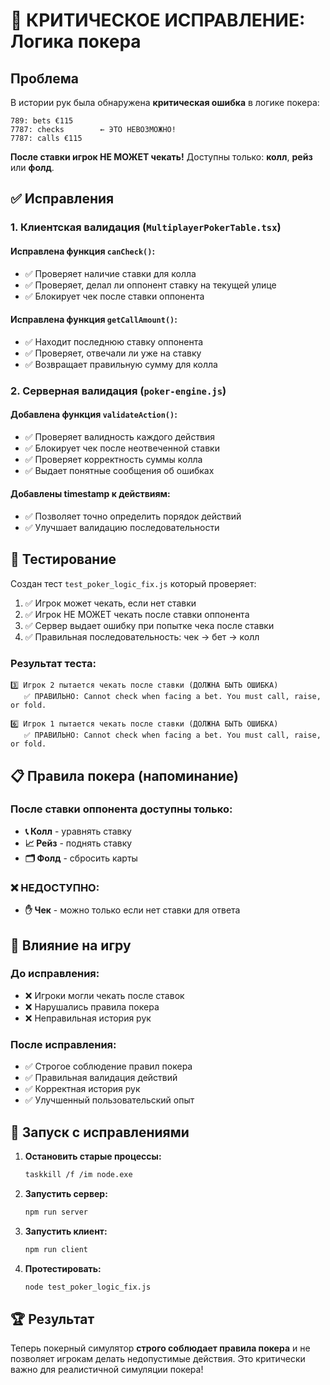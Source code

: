 # 🚨 КРИТИЧЕСКОЕ ИСПРАВЛЕНИЕ: Логика покера

## Проблема
В истории рук была обнаружена **критическая ошибка** в логике покера:

```
789: bets €115
7787: checks        ← ЭТО НЕВОЗМОЖНО!
7787: calls €115
```

**После ставки игрок НЕ МОЖЕТ чекать!** Доступны только: **колл**, **рейз** или **фолд**.

## ✅ Исправления

### 1. Клиентская валидация (`MultiplayerPokerTable.tsx`)

#### Исправлена функция `canCheck()`:
- ✅ Проверяет наличие ставки для колла
- ✅ Проверяет, делал ли оппонент ставку на текущей улице
- ✅ Блокирует чек после ставки оппонента

#### Исправлена функция `getCallAmount()`:
- ✅ Находит последнюю ставку оппонента
- ✅ Проверяет, отвечали ли уже на ставку
- ✅ Возвращает правильную сумму для колла

### 2. Серверная валидация (`poker-engine.js`)

#### Добавлена функция `validateAction()`:
- ✅ Проверяет валидность каждого действия
- ✅ Блокирует чек после неотвеченной ставки
- ✅ Проверяет корректность суммы колла
- ✅ Выдает понятные сообщения об ошибках

#### Добавлены timestamp к действиям:
- ✅ Позволяет точно определить порядок действий
- ✅ Улучшает валидацию последовательности

## 🧪 Тестирование

Создан тест `test_poker_logic_fix.js` который проверяет:

1. ✅ Игрок может чекать, если нет ставки
2. ✅ Игрок НЕ МОЖЕТ чекать после ставки оппонента
3. ✅ Сервер выдает ошибку при попытке чека после ставки
4. ✅ Правильная последовательность: чек → бет → колл

### Результат теста:
```
3️⃣ Игрок 2 пытается чекать после ставки (ДОЛЖНА БЫТЬ ОШИБКА)
   ✅ ПРАВИЛЬНО: Cannot check when facing a bet. You must call, raise, or fold.

6️⃣ Игрок 1 пытается чекать после ставки (ДОЛЖНА БЫТЬ ОШИБКА)
   ✅ ПРАВИЛЬНО: Cannot check when facing a bet. You must call, raise, or fold.
```

## 📋 Правила покера (напоминание)

### После ставки оппонента доступны только:
- **📞 Колл** - уравнять ставку
- **📈 Рейз** - поднять ставку
- **🗂️ Фолд** - сбросить карты

### ❌ НЕДОСТУПНО:
- **✋ Чек** - можно только если нет ставки для ответа

## 🎯 Влияние на игру

### До исправления:
- ❌ Игроки могли чекать после ставок
- ❌ Нарушались правила покера
- ❌ Неправильная история рук

### После исправления:
- ✅ Строгое соблюдение правил покера
- ✅ Правильная валидация действий
- ✅ Корректная история рук
- ✅ Улучшенный пользовательский опыт

## 🚀 Запуск с исправлениями

1. **Остановить старые процессы:**
   ```bash
   taskkill /f /im node.exe
   ```

2. **Запустить сервер:**
   ```bash
   npm run server
   ```

3. **Запустить клиент:**
   ```bash
   npm run client
   ```

4. **Протестировать:**
   ```bash
   node test_poker_logic_fix.js
   ```

## 🏆 Результат

Теперь покерный симулятор **строго соблюдает правила покера** и не позволяет игрокам делать недопустимые действия. Это критически важно для реалистичной симуляции покера! 